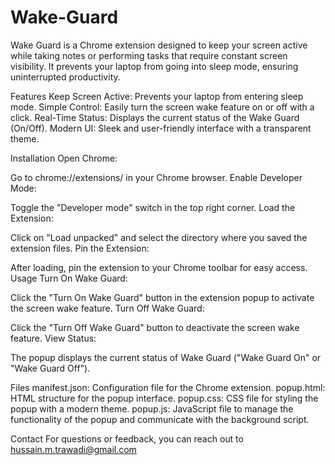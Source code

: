 # Wake-Guard

Wake Guard is a Chrome extension designed to keep your screen active while taking notes or performing tasks that require constant screen visibility. It prevents your laptop from going into sleep mode, ensuring uninterrupted productivity.

Features
Keep Screen Active: Prevents your laptop from entering sleep mode.
Simple Control: Easily turn the screen wake feature on or off with a click.
Real-Time Status: Displays the current status of the Wake Guard (On/Off).
Modern UI: Sleek and user-friendly interface with a transparent theme.

Installation
Open Chrome:

Go to chrome://extensions/ in your Chrome browser.
Enable Developer Mode:

Toggle the "Developer mode" switch in the top right corner.
Load the Extension:

Click on "Load unpacked" and select the directory where you saved the extension files.
Pin the Extension:

After loading, pin the extension to your Chrome toolbar for easy access.
Usage
Turn On Wake Guard:

Click the "Turn On Wake Guard" button in the extension popup to activate the screen wake feature.
Turn Off Wake Guard:

Click the "Turn Off Wake Guard" button to deactivate the screen wake feature.
View Status:

The popup displays the current status of Wake Guard ("Wake Guard On" or "Wake Guard Off").

Files
manifest.json: Configuration file for the Chrome extension.
popup.html: HTML structure for the popup interface.
popup.css: CSS file for styling the popup with a modern theme.
popup.js: JavaScript file to manage the functionality of the popup and communicate with the background script.

Contact
For questions or feedback, you can reach out to hussain.m.trawadi@gmail.com

